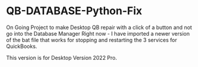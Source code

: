 # QB-DATABASE-Python-Fix
On Going Project to make Desktop QB repair with a click of a button and not go into the Database Manager
Right now - I have imported a newer version of the bat file that works for stopping and restarting the 3 services for QuickBooks. 

This version is for Desktop Version 2022 Pro.
